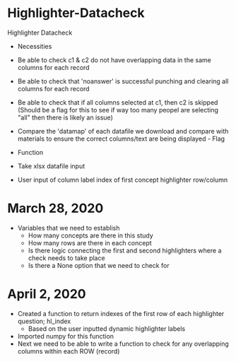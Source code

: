 # Highlighter-Datacheck
Highlighter Datacheck
- Necessities
- Be able to check c1 & c2 do not have overlapping data in the same columns for each record
- Be able to check that 'noanswer' is successful punching and clearing all columns for each record
- Be able to check that if all columns selected at c1, then c2 is skipped (Should be a flag for this to see if way too many peopel are selecting "all" then there is likely an issue)
- Compare the 'datamap' of each datafile we download and compare with materials to ensure the correct columns/text are being displayed
            - Flag 

- Function
- Take xlsx datafile input
- User input of column label index of first concept highlighter row/column

# March 28, 2020

- Variables that we need to establish
    - How many concepts are there in this study
    - How many rows are there in each concept
    - Is there logic connecting the first and second highlighters where a check needs to take place
    - Is there a None option that we need to check for

# April 2, 2020

- Created a function to return indexes of the first row of each highlighter question; hl_index
    - Based on the user inputted dynamic highlighter labels
- Imported numpy for this function
- Next we need to be able to write a function to check for any overlapping columns within each ROW (record)

